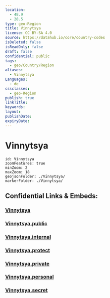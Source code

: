```yaml
---
location:
  - 48.9
  - 28.5
type: geo-Region
title: Vinnytsya
license: CC BY-SA 4.0
source: https://datahub.io/core/country-codes
isDeleted: false
isReadOnly: false
draft: false
confidential: public
tags:
  - geo/Country/Region
aliases:
  - Vinnytsya
Languages:
  - de
cssclasses:
  - geo-Region
publish: true
linkTitle:
keywords:
layout:
publishDate:
expiryDate:
---
```


# Vinnytsya

```leaflet
id: Vinnytsya
zoomFeatures: true 
minZoom: 2 
maxZoom: 18
geojsonFolder: ./Vinnytsya/
markerFolder: ./Vinnytsya/
```


## Confidential Links & Embeds: 

### [Vinnytsya](/_Standards/Earth/Continent/Europe/Europe~East/Ukraine/Regions~Ukraine/Vinnytsya.md) 

### [Vinnytsya.public](/_public/Earth/Continent/Europe/Europe~East/Ukraine/Regions~Ukraine/Vinnytsya.public.md) 

### [Vinnytsya.internal](/_internal/Earth/Continent/Europe/Europe~East/Ukraine/Regions~Ukraine/Vinnytsya.internal.md) 

### [Vinnytsya.protect](/_protect/Earth/Continent/Europe/Europe~East/Ukraine/Regions~Ukraine/Vinnytsya.protect.md) 

### [Vinnytsya.private](/_private/Earth/Continent/Europe/Europe~East/Ukraine/Regions~Ukraine/Vinnytsya.private.md) 

### [Vinnytsya.personal](/_personal/Earth/Continent/Europe/Europe~East/Ukraine/Regions~Ukraine/Vinnytsya.personal.md) 

### [Vinnytsya.secret](/_secret/Earth/Continent/Europe/Europe~East/Ukraine/Regions~Ukraine/Vinnytsya.secret.md)

